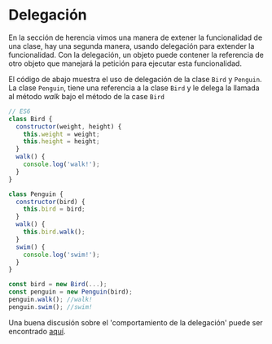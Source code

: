 # Delegación

En la sección de herencia vimos una manera de extener la funcionalidad de una clase, hay una segunda manera, usando delegación para extender la funcionalidad. Con la delegación, un objeto puede contener la referencia de otro objeto que manejará la petición para ejecutar esta funcionalidad.

El código de abajo muestra el uso de delegación de la clase `Bird` y `Penguin`. La clase `Penguin`, tiene una referencia a la clase `Bird` y le delega la llamada al método _walk_ bajo el método de la case `Bird`

```js
// ES6
class Bird {
  constructor(weight, height) {
    this.weight = weight;
    this.height = height;
  }
  walk() {
    console.log('walk!');
  }
}

class Penguin {
  constructor(bird) {
    this.bird = bird;
  }
  walk() {
    this.bird.walk();
  }
  swim() {
    console.log('swim!');
  }
}

const bird = new Bird(...);
const penguin = new Penguin(bird);
penguin.walk(); //walk!
penguin.swim(); //swim!
```

Una buena discusión sobre el 'comportamiento de la delegación' puede ser encontrado [aquí](https://github.com/getify/You-Dont-Know-JS/blob/master/this%20%26%20object%20prototypes/ch6.md).
